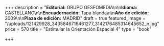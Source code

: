 +++
description = "**Editorial:** GRUPO GESFOMEDIA\n\n**Idioma:** CASTELLANO\n\n**Encuadernación:** Tapa blanda\n\n**Año de edición:** 2009\n\n**Plaza de edición:** MADRID"
draft = true
featured_image = "/uploads/121429928_3435846716461277_3142176485314645652_n.jpg"
price = 570
title = "Estimular la Orientación Espacial 4"
type = "book"

+++

